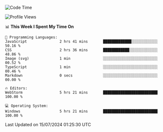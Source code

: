 <!--START_SECTION:waka-->
![Code Time](http://img.shields.io/badge/Code%20Time-673%20hrs%2032%20mins-blue)

![Profile Views](http://img.shields.io/badge/Profile%20Views-0-blue)

📊 **This Week I Spent My Time On** 

```text
💬 Programming Languages: 
JavaScript               2 hrs 41 mins       █████████████░░░░░░░░░░░░   50.16 % 
CSS                      2 hrs 36 mins       ████████████░░░░░░░░░░░░░   48.86 % 
Image (svg)              1 min               ░░░░░░░░░░░░░░░░░░░░░░░░░   00.52 % 
TypeScript               1 min               ░░░░░░░░░░░░░░░░░░░░░░░░░   00.46 % 
Markdown                 0 secs              ░░░░░░░░░░░░░░░░░░░░░░░░░   00.00 % 

🔥 Editors: 
WebStorm                 5 hrs 21 mins       █████████████████████████   100.00 % 

💻 Operating System: 
Windows                  5 hrs 21 mins       █████████████████████████   100.00 % 
```


 Last Updated on 15/07/2024 01:25:30 UTC
<!--END_SECTION:waka-->
